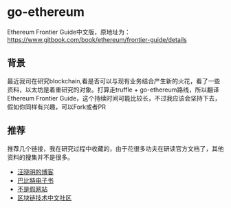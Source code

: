 # go-ethereum
Ethereum Frontier Guide中文版，原地址为：https://www.gitbook.com/book/ethereum/frontier-guide/details

## 背景
最近我司在研究blockchain,看是否可以与现有业务结合产生新的火花，看了一些资料，以太坊是着重研究的对象。打算走truffle + go-ethereum路线，所以翻译Ethereum Frontier Guide，这个持续时间可能比较长，不过我应该会坚持下去，假如你同样有兴趣，可以Fork或者PR

## 推荐
推荐几个链接，我在研究过程中收藏的，由于花很多功夫在研读官方文档了，其他资料的搜集并不是很多。
* [汪晓明的博客](http://wangxiaoming.com/)
* [巴比特电子书](http://book.8btc.com/e_book)
* [不是假网站](http://me.tryblockchain.org/week20170404.html)
* [区块链技术中文社区](https://www.bitshuo.com/)
